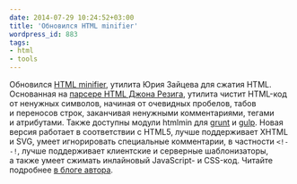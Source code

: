 ```yaml
---
date: 2014-07-29 10:24:52+03:00
title: 'Обновился HTML minifier'
wordpress_id: 883
tags:
- html
- tools
---
```


Обновился [HTML minifier][1], утилита Юрия Зайцева для сжатия HTML. Основанная на [парсере HTML Джона Резига][2], утилита чистит HTML-код от ненужных символов, начиная от очевидных пробелов, табов и переносов строк, заканчивая ненужными комментариями, тегами и атрибутами. Также доступны модули htmlmin для [grunt][3] и [gulp][4]. Новая версия работает в соответствии с HTML5, лучше поддерживает XHTML и SVG, умеет игнорировать специальные комментарии, в частности `<!--!`, лучше поддерживает клиентские и серверные шаблонизаторы, а также умеет сжимать инлайновый JavaScript- и CSS-код. Читайте подробнее [в блоге автора][5].

[1]: http://kangax.github.io/html-minifier/
[2]: http://ejohn.org/blog/pure-javascript-html-parser/
[3]: https://github.com/gruntjs/grunt-contrib-htmlmin
[4]: https://github.com/jonschlinkert/gulp-htmlmin
[5]: http://perfectionkills.com/html-minifier-revisited/
